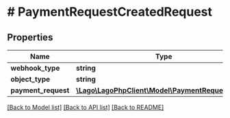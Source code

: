 # # PaymentRequestCreatedRequest

## Properties

Name | Type | Description | Notes
------------ | ------------- | ------------- | -------------
**webhook_type** | **string** |  |
**object_type** | **string** |  |
**payment_request** | [**\Lago\LagoPhpClient\Model\PaymentRequestObject**](PaymentRequestObject.md) |  |

[[Back to Model list]](../../README.md#models) [[Back to API list]](../../README.md#endpoints) [[Back to README]](../../README.md)
